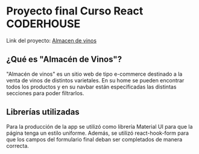 # Proyecto final Curso React CODERHOUSE

Link del proyecto: [Almacen de vinos](https://almacen-de-vinos-904a1.web.app/)

## ¿Qué es "Almacén de Vinos"?

"Almacén de vinos" es un sitio web de tipo e-commerce destinado a la venta de vinos de distintos varietales. En su home se pueden encontrar todos los productos y en su navbar están especificadas las distintas secciones para poder filtrarlos.  

## Librerías utilizadas

Para la producción de la app se utilizó como librería Material UI para que la página tenga un estilo uniforme. Además, se utilizó react-hook-form para que los campos del formulario final deban ser completados de manera correcta.